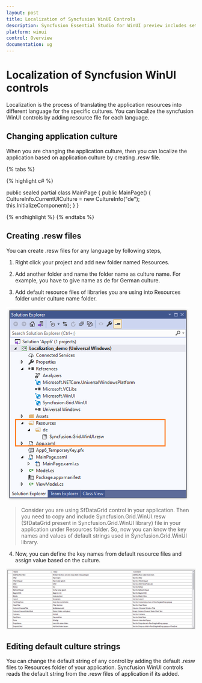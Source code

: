 ```yaml
---
layout: post
title: Localization of Syncfusion WinUI Controls
description: Syncfusion Essential Studio for WinUI preview includes set of controls for developing line of business applications. It includes datagrid, treegrid, beautiful charts and gauges, treeview, barcode and color picker controls.
platform: winui
control: Overview
documentation: ug
---
```


# Localization of Syncfusion WinUI controls

Localization is the process of translating the application resources into different language for the specific cultures. You can localize the syncfusion WinUI controls by adding resource file for each language.

## Changing application culture

When you are changing the application culture, then you can localize the application based on application culture by creating .resw file.

{% tabs %}

{% highlight c# %}

public sealed partial class MainPage
{
    public MainPage()
    {
        CultureInfo.CurrentUICulture = new CultureInfo("de");
        this.InitializeComponent();
    }
}

{% endhighlight %}
{% endtabs %}

## Creating .resw files

You can create .resw files for any language by following steps,

1) Right click your project and add new folder named Resources.

2) Add another folder and name the folder name as culture name. For example, you have to give name as de for German culture.

3) Add default resource files of libraries you are using into Resources folder under culture name folder.

![Datagrid resw file](Localization-images/resource.png)

> Consider you are using SfDataGrid control in your application. Then you need to copy and include Syncfusion.Grid.WinUI.resw (SfDataGrid present in Syncfusion.Grid.WinUI library) file in your application under Resources folder. So, now you can know the key names and values of default strings used in Syncfusion.Grid.WinUI library.

4) Now, you can define the key names from default resource files and assign value based on the culture.

![](Localization-images/key.png)

## Editing default culture strings

You can change the default string of any control by adding the default .resw files to Resources folder of your application. Syncfusion WinUI controls reads the default string from the .resw files of application if its added.